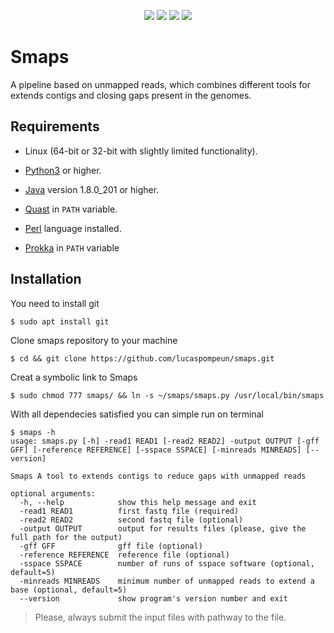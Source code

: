 <p align="center">
    <img src="https://img.shields.io/github/issues/lucaspompeun/smaps" />
    <img src="https://img.shields.io/github/stars/lucaspompeun/smaps" />
    <img src="https://img.shields.io/github/forks/lucaspompeun/smaps" />
    <img src="https://img.shields.io/github/license/lucaspompeun/smaps" /
</p>

# Smaps
A pipeline based on unmapped reads, which combines different tools for extends contigs and closing gaps present in the genomes.

## Requirements
- Linux (64-bit or 32-bit with slightly limited functionality).

- [Python3](https://www.python.org/downloads/) or higher.

- [Java](https://www.java.com/download/) version 1.8.0_201 or higher.

- [Quast](http://bioinf.spbau.ru/quast) in `PATH` variable.

- [Perl](https://www.perl.org/get.html) language installed.

- [Prokka](https://github.com/tseemann/prokka) in `PATH` variable

## Installation
You need to install git

```sh
$ sudo apt install git
```

Clone smaps repository to your machine

```
$ cd && git clone https://github.com/lucaspompeun/smaps.git
```

Creat a symbolic link to Smaps
```
$ sudo chmod 777 smaps/ && ln -s ~/smaps/smaps.py /usr/local/bin/smaps
```

With all dependecies satisfied you can simple run on terminal

```
$ smaps -h
usage: smaps.py [-h] -read1 READ1 [-read2 READ2] -output OUTPUT [-gff GFF] [-reference REFERENCE] [-sspace SSPACE] [-minreads MINREADS] [--version]

Smaps A tool to extends contigs to reduce gaps with unmapped reads

optional arguments:
  -h, --help            show this help message and exit
  -read1 READ1          first fastq file (required)
  -read2 READ2          second fastq file (optional)
  -output OUTPUT        output for results files (please, give the full path for the output)
  -gff GFF              gff file (optional)
  -reference REFERENCE  reference file (optional)
  -sspace SSPACE        number of runs of sspace software (optional, default=5)
  -minreads MINREADS    minimum number of unmapped reads to extend a base (optional, default=5)
  --version             show program's version number and exit

```

> Please, always submit the input files with pathway to the file.

